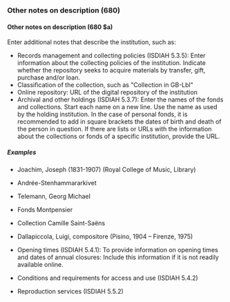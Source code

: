 ### Other notes on description (680)

#### Other notes on description (680 $a)
Enter additional notes that describe the institution, such as:

- Records management and collecting policies (ISDIAH 5.3.5): Enter information about the collecting policies of the
  institution. Indicate whether the repository seeks to acquire materials by transfer, gift, purchase and/or loan.
- Classification of the collection, such as "Collection in GB-Lbl"
- Online repository: URL of the digital repository of the institution
- Archival and other holdings (ISDIAH 5.3.7): Enter the names of the fonds and collections. Start each name on a new
  line. Use the name as used by the holding institution. In the case of personal fonds, it is recommended to add in
  square brackets the dates of birth and death of the person in question. If there are lists or URLs with the information about
  the collections or fonds of a specific institution, provide the URL.

##### Examples  
 - Joachim, Joseph (1831-1907) (Royal College of Music, Library)  
 - Andrée-Stenhammararkivet  
 - Telemann, Georg Michael  
 - Fonds Montpensier  
 - Collection Camille Saint-Saëns  
 - Dallapiccola, Luigi, compositore (Pisino, 1904 – Firenze, 1975)

- Opening times (ISDIAH 5.4.1): To provide information on opening times and dates of annual closures: Include this
  information if it is not readily available online.
- Conditions and requirements for access and use (ISDIAH 5.4.2)
- Reproduction services (ISDIAH 5.5.2)
